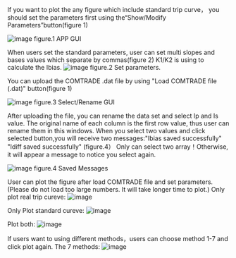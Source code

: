 If you want to plot the any figure which include standard trip curve， you should set the parameters first using the“Show/Modify Parameters”button(figure 1)

![image](https://github.com/1109David2001/Relay-Trip-Comparison-App/assets/155039981/738ba6e5-0908-4c80-83aa-f41f9112726b)
figure.1 APP GUI

When users set the standard parameters, user can set multi slopes and bases values which separate by commas(figure 2)
K1/K2 is using to calculate the Ibias.
![image](https://github.com/1109David2001/Relay-Trip-Comparison-App/assets/155039981/7ccdd8b7-de52-4619-849a-9bfcaf66bf91)
figure.2 Set parameters.



You can upload the COMTRADE .dat file by using "Load COMTRADE file (.dat)" button(figure 1)

![image](https://github.com/1109David2001/Relay-Trip-Comparison-App/assets/155039981/48a6b71f-82bc-4ac0-bd26-d2fc5853f75f)
figure.3 Select/Rename GUI

After uploading the file, you can rename the data set and select Ip and Is value. 
The original name of each column is the first row value, thus user can rename them in this windows.
When you select two values and click selected button,you will receive two messages:"Ibias saved successfully" "Idiff saved successfully" (figure.4）
Only can select two array！Otherwise, it will appear a message to notice you select again.

![image](https://github.com/1109David2001/Relay-Trip-Comparison-App/assets/155039981/ce73f725-2628-403a-897b-6f274eca4d04)
figure.4 Saved Messages

User can plot the figure after load COMTRADE file and set parameters.(Please do not load too large numbers. It will take longer time to plot.)
Only plot real trip cureve:
![image](https://github.com/1109David2001/Relay-Trip-Comparison-App/assets/155039981/5f1d275f-891a-4d56-ba59-e3baca1a2795)

Only Plot standard cureve:
![image](https://github.com/1109David2001/Relay-Trip-Comparison-App/assets/155039981/596ca8fb-8b43-45bd-b2d0-db5d704d0bae)

Plot both:
![image](https://github.com/1109David2001/Relay-Trip-Comparison-App/assets/155039981/ee9ad719-7a3b-49ac-b15b-2f4e664342ba)




If users want to using different methods，users can choose method 1-7 and click plot again.
The 7 methods:
![image](https://github.com/1109David2001/Relay-Trip-Comparison-App/assets/155039981/5fadebc4-74af-40f3-9eb7-90d2f47db805)



